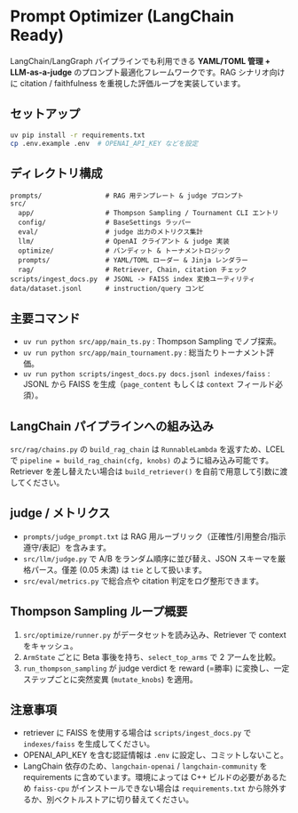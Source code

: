 # Prompt Optimizer (LangChain Ready)

LangChain/LangGraph パイプラインでも利用できる **YAML/TOML 管理 + LLM-as-a-judge** のプロンプト最適化フレームワークです。RAG シナリオ向けに citation / faithfulness を重視した評価ループを実装しています。

## セットアップ
```bash
uv pip install -r requirements.txt
cp .env.example .env  # OPENAI_API_KEY などを設定
```

## ディレクトリ構成
```
prompts/                # RAG 用テンプレート & judge プロンプト
src/
  app/                  # Thompson Sampling / Tournament CLI エントリ
  config/               # BaseSettings ラッパー
  eval/                 # judge 出力のメトリクス集計
  llm/                  # OpenAI クライアント & judge 実装
  optimize/             # バンディット & トーナメントロジック
  prompts/              # YAML/TOML ローダー & Jinja レンダラー
  rag/                  # Retriever, Chain, citation チェック
scripts/ingest_docs.py  # JSONL -> FAISS index 変換ユーティリティ
data/dataset.jsonl      # instruction/query コンビ
```

## 主要コマンド
- `uv run python src/app/main_ts.py` : Thompson Sampling でノブ探索。
- `uv run python src/app/main_tournament.py` : 総当たりトーナメント評価。
- `uv run python scripts/ingest_docs.py docs.jsonl indexes/faiss` : JSONL から FAISS を生成（`page_content` もしくは `context` フィールド必須）。

## LangChain パイプラインへの組み込み
`src/rag/chains.py` の `build_rag_chain` は `RunnableLambda` を返すため、LCEL で `pipeline = build_rag_chain(cfg, knobs)` のように組み込み可能です。Retriever を差し替えたい場合は `build_retriever()` を自前で用意して引数に渡してください。

## judge / メトリクス
- `prompts/judge_prompt.txt` は RAG 用ルーブリック（正確性/引用整合/指示遵守/表記）を含みます。
- `src/llm/judge.py` で A/B をランダム順序に並び替え、JSON スキーマを厳格パース。僅差 (0.05 未満) は `tie` として扱います。
- `src/eval/metrics.py` で総合点や citation 判定をログ整形できます。

## Thompson Sampling ループ概要
1. `src/optimize/runner.py` がデータセットを読み込み、Retriever で context をキャッシュ。
2. `ArmState` ごとに Beta 事後を持ち、`select_top_arms` で 2 アームを比較。
3. `run_thompson_sampling` が judge verdict を reward (=勝率) に変換し、一定ステップごとに突然変異 (`mutate_knobs`) を適用。

## 注意事項
- retriever に FAISS を使用する場合は `scripts/ingest_docs.py` で `indexes/faiss` を生成してください。
- OPENAI_API_KEY を含む認証情報は `.env` に設定し、コミットしないこと。
- LangChain 依存のため、`langchain-openai` / `langchain-community` を requirements に含めています。環境によっては C++ ビルドの必要があるため `faiss-cpu` がインストールできない場合は `requirements.txt` から除外するか、別ベクトルストアに切り替えてください。
